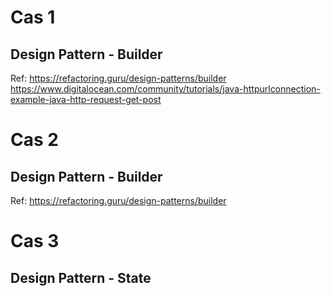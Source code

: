 # Cas 1
## Design Pattern - Builder

Ref: https://refactoring.guru/design-patterns/builder
https://www.digitalocean.com/community/tutorials/java-httpurlconnection-example-java-http-request-get-post

# Cas 2

## Design Pattern - Builder

Ref: https://refactoring.guru/design-patterns/builder

# Cas 3

## Design Pattern - State